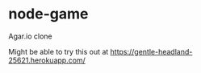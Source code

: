 # node-game

Agar.io clone

Might be able to try this out at
https://gentle-headland-25621.herokuapp.com/
